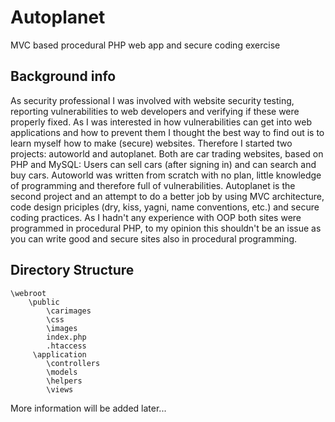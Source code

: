 # Autoplanet
MVC based procedural PHP web app and secure coding exercise

## Background info
As security professional I was involved with website security testing, reporting vulnerabilities to web developers and verifying if these were properly fixed. As I was interested in how vulnerabilities can get into web applications and how to prevent them I thought the best way to find out is to learn myself how to make (secure) websites. Therefore I started two projects: autoworld and autoplanet. Both are car trading websites, based on PHP and MySQL: Users can sell cars (after signing in) and can search and buy cars. Autoworld was written from scratch with no plan, little knowledge of programming and therefore full of vulnerabilities. Autoplanet is the second project and an attempt to do a better job by using MVC architecture, code design priciples (dry, kiss, yagni, name conventions, etc.) and secure coding practices. As I hadn't any experience with OOP both sites were programmed in procedural PHP, to my opinion this shouldn't be an issue as you can write good and secure sites also in procedural programming. 


## Directory Structure

    \webroot
        \public
            \carimages
            \css
            \images
            index.php
            .htaccess
         \application           
            \controllers
            \models
            \helpers
            \views
       

More information will be added later...
